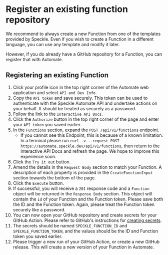 # Register an existing function repository

We recommend to always create a new Function from one of the templates provided by Speckle. Even if you wish to create a Function in a different language, you can use any template and modify it later.

However, if you do already have a GitHub repository for a Function, you can register that with Automate.

## Registering an existing Function

1. Click your profile icon in the top right corner of the Automate web application and select `API and Dev Info`.
1. Copy the `API token` and save securely. This token can be used to authenticate with the Speckle Automate API and undertake actions on your behalf. It should be treated as securely as a password.
1. Follow the link to the `Interactive API Docs`.
1. Click the `Authorize` button in the top right corner of the page and enter your `API token` you saved earlier.
1. In the `Functions` section, expand the `POST /api/v1/functions` endpoint.
    - If you cannot see this Endpoint, this is because of a known limitation. In a terminal please run `curl -v --request POST https://automate.speckle.dev/api/v1/functions`, then return to the Interactive API Docs and refresh the page. We hope to improve this experience soon.
1. Click the `Try it out` button.
1. Amend the details in the `Request Body` section to match your Function. A description of each property is provided in the `CreateFunctionInput` section towards the bottom of the page.
1. Click the `Execute` button.
1. If successful, you will receive a `201` response code and a `Function` object will be returned in the `Response Body` section. This object will contain the `id` of your Function and the Function token. Please save both the ID and the Function token. Again, please treat the Function token securely like a password.
1. You can now open your GitHub repository and create secrets for your GitHub Action. Please refer to GitHub's instructions for [creating secrets](https://docs.github.com/en/actions/security-guides/using-secrets-in-github-actions#creating-secrets-for-a-repository).
1. The secrets should be named `SPECKLE_FUNCTION_ID` and `SPECKLE_FUNCTION_TOKEN`, and the values should be the ID and Function token you saved earlier.
1. Please trigger a new run of your GitHub Action, or create a new GitHub release. This will create a new version of your Function in Automate.
